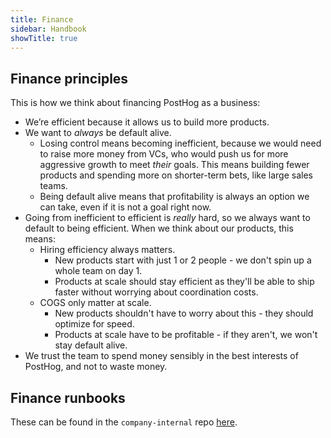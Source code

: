 ```yaml
---
title: Finance
sidebar: Handbook
showTitle: true
---
```


## Finance principles

This is how we think about financing PostHog as a business:

- We’re efficient because it allows us to build more products.
- We want to _always_ be default alive.
  - Losing control means becoming inefficient, because we would need to raise more money from VCs, who would push us for more aggressive growth to meet _their_ goals. This means building fewer products and spending more on shorter-term bets, like large sales teams. 
  - Being default alive means that profitability is always an option we can take, even if it is not a goal right now.
- Going from inefficient to efficient is _really_ hard, so we always want to default to being efficient. When we think about our products, this means:
    - Hiring efficiency always matters.
      - New products start with just 1 or 2 people - we don't spin up a whole team on day 1.
      - Products at scale should stay efficient as they'll be able to ship faster without worrying about coordination costs. 
    - COGS only matter at scale.
      - New products shouldn't have to worry about this - they should optimize for speed.
      - Products at scale have to be profitable - if they aren't, we won't stay default alive. 
- We trust the team to spend money sensibly in the best interests of PostHog, and not to waste money. 

## Finance runbooks

These can be found in the `company-internal` repo [here](https://github.com/PostHog/company-internal/tree/master/finance). 
